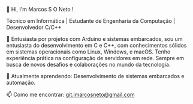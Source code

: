 👋 Hi, I'm Marcos S O Neto ! </p>

Técnico em Informática | Estudante de Engenharia da Computação | Desenvolvedor C/C++ </p>

🔧 Entusiasta por projetos com Arduino e sistemas embarcados, sou um entusiasta do desenvolvimento em C e C++, com conhecimentos sólidos em sistemas operacionais como Linux, Windows, e macOS. Tenho experiência prática na configuração de servidores em rede. Sempre em busca de novos desafios e colaborações no mundo da tecnologia.

🌱 Atualmente aprendendo: Desenvolvimento de sistemas embarcados e automação.

📫 Como me encontrar: git.imarcosneto@gmail.com
